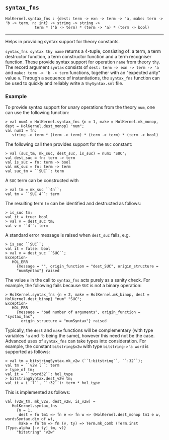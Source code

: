 ## `syntax_fns`

``` hol4
HolKernel.syntax_fns : {dest: term -> exn -> term -> 'a, make: term -> 'b -> term, n: int} -> string -> string ->
             term * ('b -> term) * (term -> 'a) * (term -> bool)
```

------------------------------------------------------------------------

Helps in providing syntax support for theory constants.

`syntax_fns syntax thy name` returns a 4-tuple, consisting of: a term, a
term destructor function, a term constructor function and a term
recogniser function. These provide syntax support for operation `name`
from theory `thy`. The record argument `syntax` consists of
`dest: term -> exn -> term -> 'a` and `make: term -> 'b -> term`
functions, together with an "expected arity" value `n`. Through a
sequence of instantiations, the `syntax_fns` function can be used to
quickly and reliably write a `thySyntax.sml` file.

### Example

To provide syntax support for unary operations from the theory `num`,
one can use the following function:

``` hol4
> val num1 = HolKernel.syntax_fns {n = 1, make = HolKernel.mk_monop, dest = HolKernel.dest_monop} "num";
val num1 = fn:
   string -> term * (term -> term) * (term -> term) * (term -> bool)
```

The following call then provides support for the `SUC` constant:

``` hol4
> val (suc_tm, mk_suc, dest_suc, is_suc) = num1 "SUC";
val dest_suc = fn: term -> term
val is_suc = fn: term -> bool
val mk_suc = fn: term -> term
val suc_tm = ``SUC``: term
```

A `SUC` term can be constructed with

``` hol4
> val tm = mk_suc ``4n``;
val tm = ``SUC 4``: term
```

The resulting term `tm` can be identified and destructed as follows:

``` hol4
> is_suc tm;
val it = true: bool
> val v = dest_suc tm;
val v = ``4``: term
```

A standard error message is raised when `dest_suc` fails, e.g.

``` hol4
> is_suc ``SUC``;
val it = false: bool
> val v = dest_suc ``SUC``;
Exception-
   HOL_ERR
     {message = "", origin_function = "dest_SUC", origin_structure =
     "numSyntax"} raised
```

The value `n` in the call to `syntax_fns` acts purely as a sanity check.
For example, the following fails because `SUC` is not a binary
operation:

``` hol4
> HolKernel.syntax_fns {n = 2, make = HolKernel.mk_binop, dest = HolKernel.dest_binop} "num" "SUC";
Exception-
   HOL_ERR
     {message = "bad number of arguments", origin_function = "systax_fns",
       origin_structure = "numSyntax"} raised
```

Typically, the `dest` and `make` functions will be complementary (with
type variables `'a` and `'b` being the same), however this need not be
the case. Advanced uses of `syntax_fns` can take types into
consideration. For example, the constant `bitstring$v2w` with type
`bitstring->'a word` is supported as follows:

``` hol4
> val tm = bitstringSyntax.mk_v2w (``l:bitstring``, ``:32``);
val tm = ``v2w l``: term
> type_of tm;
val it = ``:word32``: hol_type
> bitstringSyntax.dest_v2w tm;
val it = (``l``, ``:32``): term * hol_type
```

This is implemented as follows:

``` hol4
val (v2w_tm, mk_v2w, dest_v2w, is_v2w) =
   HolKernel.syntax_fns
     {n = 1,
      dest = fn tm1 => fn e => fn w => (HolKernel.dest_monop tm1 e w, wordsSyntax.dim_of w),
      make = fn tm => fn (v, ty) => Term.mk_comb (Term.inst [Type.alpha |-> ty] tm, v)}
     "bitstring" "v2w"
```
